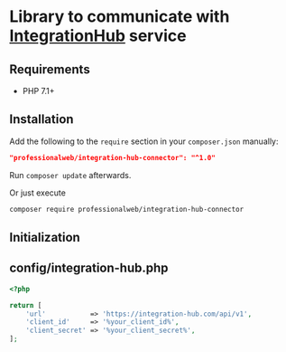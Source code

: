 Library to communicate with [IntegrationHub](https://github.com/SergioMadness/integration-hub) service
====


Requirements
------------
 - PHP 7.1+


Installation
------------
Add the following to the `require` section in your `composer.json` manually:

```json
"professionalweb/integration-hub-connector": "^1.0"
```
Run `composer update` afterwards.

Or just execute
```bash
composer require professionalweb/integration-hub-connector
```


Initialization
--------------

## config/integration-hub.php
```php
<?php

return [
    'url'           => 'https://integration-hub.com/api/v1',
    'client_id'     => '%your_client_id%',
    'client_secret' => '%your_client_secret%',
];
```